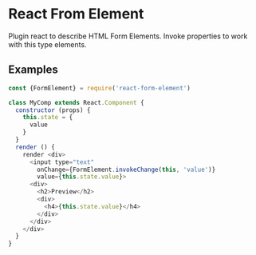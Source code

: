 # React From Element
Plugin react to describe HTML Form Elements. Invoke properties to work with this type elements.


## Examples

```javascript
const {FormElement} = require('react-form-element')

class MyComp extends React.Component {
  constructor (props) {
    this.state = {
      value
    }
  }
  render () {
    render <div>
      <input type="text"
        onChange={FormElement.invokeChange(this, 'value')}
        value={this.state.value}>
      <div>
        <h2>Preview</h2>
        <div>
          <h4>{this.state.value}</h4>
        </div>
      </div>
    </div>
  }
}
```

